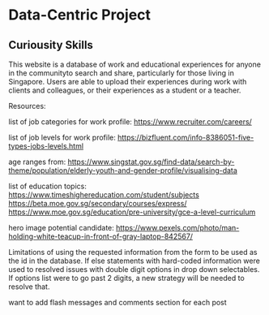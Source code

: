 # Data-Centric Project
## Curiousity Skills

This website is a database of work and educational experiences for anyone in the communityto search and share, particularly for those living in Singapore. Users are able to upload their experiences during work with clients and colleagues, or their experiences as a student or a teacher. 


















Resources:

list of job categories for work profile:
https://www.recruiter.com/careers/

list of job levels for work profile:
https://bizfluent.com/info-8386051-five-types-jobs-levels.html

age ranges from:
https://www.singstat.gov.sg/find-data/search-by-theme/population/elderly-youth-and-gender-profile/visualising-data

list of education topics:
https://www.timeshighereducation.com/student/subjects
https://beta.moe.gov.sg/secondary/courses/express/
https://www.moe.gov.sg/education/pre-university/gce-a-level-curriculum


hero image potential candidate:
https://www.pexels.com/photo/man-holding-white-teacup-in-front-of-gray-laptop-842567/


Limitations of using the requested information from the form to be used as the id in the database. If else statements with hard-coded information were used to resolved issues with double digit options in drop down selectables. If options list were to go past 2 digits, a new strategy will be needed to resolve that. 

want to add flash messages and comments section for each post